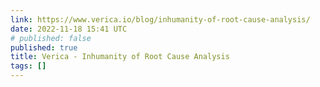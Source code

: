 ```yaml
---
link: https://www.verica.io/blog/inhumanity-of-root-cause-analysis/
date: 2022-11-18 15:41 UTC
# published: false
published: true
title: Verica - Inhumanity of Root Cause Analysis
tags: []
---
```



